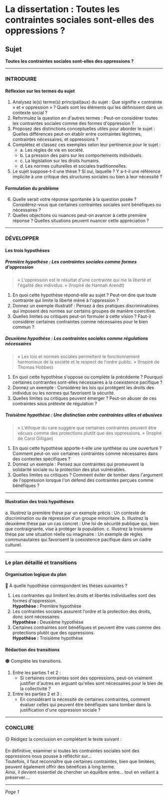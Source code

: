 # La dissertation : Toutes les contraintes sociales sont-elles des oppressions ?

## Sujet
**Toutes les contraintes sociales sont-elles des oppressions ?**

---

### INTRODUIRE

#### Réflexion sur les termes du sujet

1. Analysez le(s) terme(s) principal(aux) du sujet : Que signifie « contrainte » et « oppression » ? Quels sont les éléments qui les définissent dans un contexte social ?
2. Reformulez la question en d'autres termes : Peut-on considérer toutes les contraintes sociales comme des formes d'oppression ?
3. Proposez des distinctions conceptuelles utiles pour aborder le sujet : Quelles différences peut-on établir entre contraintes légitimes, contraintes nécessaires, et oppressions ?
4. Complétez et classez ces exemples selon leur pertinence pour le sujet :
   - a. Les règles de vie en société.
   - b. La pression des pairs sur les comportements individuels.
   - c. La législation sur les droits humains.
   - d. Les normes culturelles et sociales traditionnelles.
5. Le sujet suppose-t-il une thèse ? Si oui, laquelle ? Y a-t-il une référence implicite à une critique des structures sociales ou bien à leur nécessité ?

#### Formulation du problème

6. Quelle serait votre réponse spontanée à la question posée ? Considérez-vous que certaines contraintes sociales sont bénéfiques ou nécessaires ?
7. Quelles objections ou nuances peut-on avancer à cette première réponse ? Quelles situations peuvent nuancer cette appréciation ?

---

### DÉVELOPPER

#### Les trois hypothèses

##### Première hypothèse : Les contraintes sociales comme formes d'oppression

> « L'oppression est le résultat d'une contrainte qui nie la liberté et l'égalité des individus. » 
> (Inspiré de Hannah Arendt)

1. En quoi cette hypothèse répond-elle au sujet ? Peut-on dire que toute contrainte qui limite la liberté mène à l'oppression ?
2. Donnez un exemple illustratif : Pensez à des pratiques discriminatoires qui imposent des normes sur certains groupes de manière coercitive.
3. Quelles limites ou critiques peut-on formuler à cette vision ? Faut-il considérer certaines contraintes comme nécessaires pour le bien commun ?

##### Deuxième hypothèse : Les contraintes sociales comme régulations nécessaires

> « Les lois et normes sociales permettent le fonctionnement harmonieux de la société et le respect de l'ordre public. »
> (Inspiré de Thomas Hobbes)

1. En quoi cette hypothèse s'oppose ou complète la précédente ? Pourquoi certaines contraintes sont-elles nécessaires à la coexistence pacifique ?
2. Donnez un exemple : Considérez les lois qui protègent les droits des individus ou les normes qui favorisent la sécurité.
3. Quelles limites ou critiques peuvent émerger ? Peut-on abuser de ces contraintes sous prétexte de régulation ?

##### Troisième hypothèse : Une distinction entre contraintes utiles et abusives

> « L'éthique du care suggère que certaines contraintes peuvent être vécues comme des protections plutôt que des oppressions. »
> (Inspiré de Carol Gilligan)

1. En quoi cette hypothèse apporte-t-elle une synthèse ou une ouverture ? Comment peut-on voir certaines contraintes comme nécessaires dans des contextes spécifiques ?
2. Donnez un exemple : Pensez aux contraintes qui promeuvent la solidarité sociale ou la protection des plus vulnérables.
3. Quelles limites ou critiques ? Comment éviter de tomber dans l'argument de l'oppression lorsque l'on défend des contraintes perçues comme bénéfiques ?

---

#### Illustration des trois hypothèses

a. Illustrez la première thèse par un exemple précis : Un contexte de discrimination ou de répression d'un groupe minoritaire.
b. Illustrez la deuxième thèse par un cas concret : Une loi de sécurité publique qui, bien que contraignante, vise à protéger la population.
c. Illustrez la troisième thèse par une situation réelle ou imaginaire : Un exemple de règles communautaires qui favorisent la coexistence pacifique dans un cadre culturel.

---

### Le plan détaillé et transitions

#### Organisation logique du plan

🔴 À quelle hypothèse correspondent les thèses suivantes ?

1. Les contraintes qui limitent les droits et libertés individuelles sont des formes d'oppression.  
   **Hypothèse :** Première hypothèse
2. Les contraintes sociales assurent l'ordre et la protection des droits, donc sont nécessaires.  
   **Hypothèse :** Deuxième hypothèse
3. Certaines contraintes sont bénéfiques et peuvent être vues comme des protections plutôt que des oppressions.  
   **Hypothèse :** Troisième hypothèse

#### Rédaction des transitions

🟠 Complète les transitions.

1. Entre les parties 1 et 2 :  
   - Si certaines contraintes sont des oppressions, peut-on vraiment justifier d'autres en arguant qu'elles sont nécessaires pour le bien de la collectivité ?
2. Entre les parties 2 et 3 :  
   - En considérant la nécessité de certaines contraintes, comment évaluer celles qui peuvent être bénéfiques sans tomber dans la justification d'une oppression sociale ?

---

### CONCLURE

🟡 Rédigez la conclusion en complétant le texte suivant :

En définitive, examiner si toutes les contraintes sociales sont des oppressions nous pousse à réfléchir sur…  
Toutefois, il faut reconnaître que certaines contraintes, bien que limitées, peuvent également offrir des bénéfices à long terme.  
Ainsi, il devient essentiel de chercher un équilibre entre… tout en veillant à préserver…. 

--- 

*Page 1*